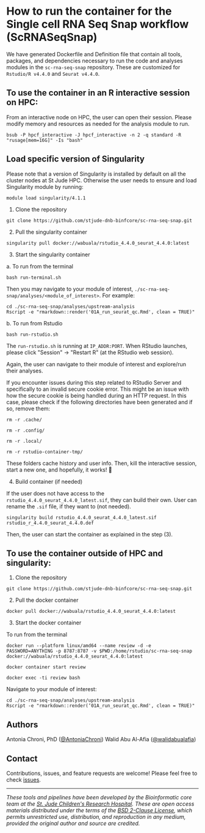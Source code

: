 # How to run the container for the Single cell RNA Seq Snap workflow (ScRNASeqSnap)

We have generated Dockerfile and Definition file that contain all tools, packages, and dependencies necessary to run the code and analyses modules in the `sc-rna-seq-snap` repository. These are customized for `Rstudio/R v4.4.0` and `Seurat v4.4.0`.


## To use the container in an R interactive session on HPC:

From an interactive node on HPC, the user can open their session. Please modify memory and resources as needed for the analysis module to run.
```
bsub -P hpcf_interactive -J hpcf_interactive -n 2 -q standard -R "rusage[mem=16G]" -Is "bash"
```

## Load specific version of Singularity

Please note that a version of Singularity is installed by default on all the cluster nodes at St Jude HPC. 
Otherwise the user needs to ensure and load Singularity module by running:
```
module load singularity/4.1.1
```


1. Clone the repository
```
git clone https://github.com/stjude-dnb-binfcore/sc-rna-seq-snap.git
```

2. Pull the singularity container
```
singularity pull docker://wabuala/rstudio_4.4.0_seurat_4.4.0:latest
```


3. Start the singularity container

a. To run from the terminal
```
bash run-terminal.sh
```

Then you may navigate to your module of interest, `./sc-rna-seq-snap/analyses/<module_of_interest>`. For example:
```
cd ./sc-rna-seq-snap/analyses/upstream-analysis
Rscript -e "rmarkdown::render('01A_run_seurat_qc.Rmd', clean = TRUE)"
```


b. To run from Rstudio
```
bash run-rstudio.sh
```

The `run-rstudio.sh` is running at `IP_ADDR:PORT`. When RStudio launches, please click "Session" -> "Restart R" (at the RStudio web session). 

Again, the user can navigate to their module of interest and explore/run their analyses.


If you encounter issues during this step related to RStudio Server and specifically to an invalid secure cookie error. This might be an issue with how the secure cookie is being handled during an HTTP request. In this case, please check if the following directories have been generated and if so, remove them:
```
rm -r .cache/
```
```
rm -r .config/
```
```
rm -r .local/
```
```
rm -r rstudio-container-tmp/
```

These folders cache history and user info. Then, kill the interactive session, start a new one, and hopefully, it works! 🎉


4. Build container (if needed)

If the user does not have access to the `rstudio_4.4.0_seurat_4.4.0_latest.sif`, they can build their own. 
User can rename the `.sif` file, if they want to (not needed).
```
singularity build rstudio_4.4.0_seurat_4.4.0_latest.sif rstudio_r_4.4.0_seurat_4.4.0.def
```

Then, the user can start the container as explained in the step (3).


## To use the container outside of HPC and singularity:

1. Clone the repository
```
git clone https://github.com/stjude-dnb-binfcore/sc-rna-seq-snap.git
```


2. Pull the docker container
```
docker pull docker://wabuala/rstudio_4.4.0_seurat_4.4.0:latest
```


3. Start the docker container

To run from the terminal
```
docker run --platform linux/amd64 --name review -d -e PASSWORD=ANYTHING -p 8787:8787 -v $PWD:/home/rstudio/sc-rna-seq-snap docker://wabuala/rstudio_4.4.0_seurat_4.4.0:latest
```

```
docker container start review
```

```
docker exec -ti review bash
```

Navigate to your module of interest:
```
cd ./sc-rna-seq-snap/analyses/upstream-analysis
Rscript -e "rmarkdown::render(‘01A_run_seurat_qc.Rmd', clean = TRUE)"
```


## Authors

Antonia Chroni, PhD ([@AntoniaChroni](https://github.com/AntoniaChroni))
Walid Abu Al-Afia ([@walidabualafia](https://github.com/walidabualafia))


## Contact

Contributions, issues, and feature requests are welcome! Please feel free to check [issues](https://github.com/stjude-dnb-binfcore/sc-rna-seq-snap/issues).

---

*These tools and pipelines have been developed by the Bioinformatic core team at the [St. Jude Children's Research Hospital](https://www.stjude.org/). These are open access materials distributed under the terms of the [BSD 2-Clause License](https://opensource.org/license/bsd-2-clause), which permits unrestricted use, distribution, and reproduction in any medium, provided the original author and source are credited.*
